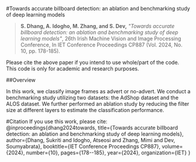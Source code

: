#Towards accurate billboard detection: an ablation and benchmarking study of deep learning models
> **S. Dhang, A. Idogho, M. Zhang,  and S. Dev,**  *"Towards accurate billboard detection: an ablation and benchmarking study of deep learning models"*, 26th Irish Machine Vision and Image Processing Conference,  In IET Conference Proceedings CP887 (Vol. 2024, No. 10, pp. 178-185).
> 
Please cite the above paper if you intend to use whole/part of the code. This code is only for academic and research purposes.

##Overview
<p> In this work, we classify image frames as advert or no-advert. We conduct a benchmarking study
utilizing two datasets: the AdShop dataset and the ALOS dataset. We further performed an ablation study
by reducing the filter size at different layers to estimate the classification performance. </p>

#Citation
If you use this work, please cite:
@inproceedings{dhang2024towards,
  title={Towards accurate billboard detection: an ablation and benchmarking study of deep learning models},
  author={Dhang, Sukriti and Idogho, Atseosi and Zhang, Mimi and Dev, Soumyabrata},
  booktitle={IET Conference Proceedings CP887},
  volume={2024},
  number={10},
  pages={178--185},
  year={2024},
  organization={IET}
}

